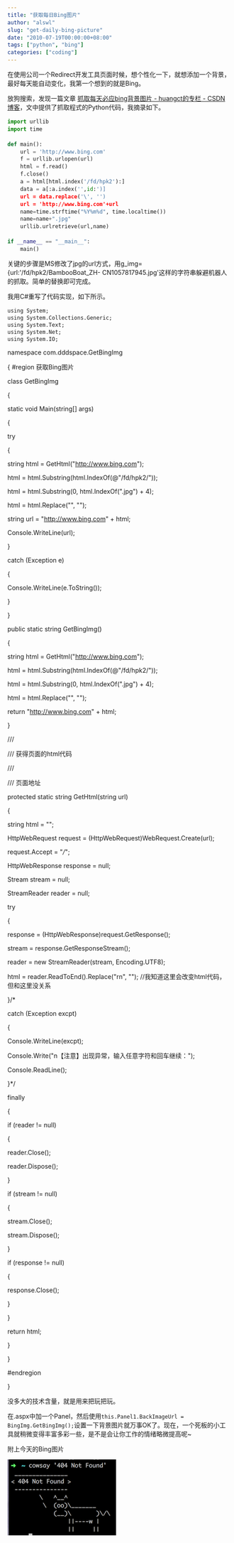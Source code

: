 ```yaml
---
title: "获取每日Bing图片"
author: "alswl"
slug: "get-daily-bing-picture"
date: "2010-07-19T00:00:00+08:00"
tags: ["python", "bing"]
categories: ["coding"]
---
```


在使用公司一个Redirect开发工具页面时候，想个性化一下，就想添加一个背景，最好每天能自动变化，我第一个想到的就是Bing。

放狗搜索，发现一篇文章 [抓取每天必应bing背景图片 - huangct的专栏 - CSDN博客](http://blog.csdn.net/huangct/archive/2009/10/27/4734844.aspx)，文中提供了抓取程式的Python代码，我摘录如下。

```python
import urllib
import time

def main():
    url = 'http://www.bing.com'
    f = urllib.urlopen(url)
    html = f.read()
    f.close()
    a = html[html.index('/fd/hpk2'):]
    data = a[:a.index('',id:')]
    url = data.replace('\', '')
    url = 'http://www.bing.com'+url
    name=time.strftime("%Y%m%d", time.localtime())
    name=name+".jpg"
    urllib.urlretrieve(url,name)

if __name__ == "__main__":
    main()
```

关键的步骤是MS修改了jpg的url方式，用g_img={url:'/fd/hpk2/BambooBoat_ZH-
CN1057817945.jpg'这样的字符串躲避机器人的抓取。简单的替换即可完成。

我用C#重写了代码实现，如下所示。

    
    using System;
    using System.Collections.Generic;
    using System.Text;
    using System.Net;
    using System.IO;

namespace com.dddspace.GetBingImg

{ #region 获取Bing图片

class GetBingImg

{

static void Main(string[] args)

{

try

{

string html = GetHtml("http://www.bing.com");

html = html.Substring(html.IndexOf(@"/fd/hpk2/"));

html = html.Substring(0, html.IndexOf(".jpg") + 4);

html = html.Replace("\", "");

string url = "http://www.bing.com" + html;

Console.WriteLine(url);

}

catch (Exception e)

{

Console.WriteLine(e.ToString());

}

}

public static string GetBingImg()

{

string html = GetHtml("http://www.bing.com");

html = html.Substring(html.IndexOf(@"/fd/hpk2/"));

html = html.Substring(0, html.IndexOf(".jpg") + 4);

html = html.Replace("\", "");

return "http://www.bing.com" + html;

}

/// <summary>

/// 获得页面的html代码

/// </summary>

/// <param name="url">页面地址</param>

protected static string GetHtml(string url)

{

string html = "";

HttpWebRequest request = (HttpWebRequest)WebRequest.Create(url);

request.Accept = "*/*";

HttpWebResponse response = null;

Stream stream = null;

StreamReader reader = null;

try

{

response = (HttpWebResponse)request.GetResponse();

stream = response.GetResponseStream();

reader = new StreamReader(stream, Encoding.UTF8);

html = reader.ReadToEnd().Replace("rn", ""); //我知道这里会改变html代码，但和这里没关系

}/*

catch (Exception excpt)

{

Console.WriteLine(excpt);

Console.Write("n【注意】出现异常，输入任意字符和回车继续：");

Console.ReadLine();

}*/

finally

{

if (reader != null)

{

reader.Close();

reader.Dispose();

}

if (stream != null)

{

stream.Close();

stream.Dispose();

}

if (response != null)

{

response.Close();

}

}

return html;

}

}

#endregion

}

没多大的技术含量，就是用来把玩把玩。

在.aspx中加一个Panel，然后使用`this.Panel1.BackImageUrl =
BingImg.GetBingImg();`设置一下背景图片就万事OK了。现在，一个死板的小工具就稍微变得丰富多彩一些，是不是会让你工作的情绪略微提高呢~

附上今天的Bing图片

[![image](../../static/images/upload_dropbox/201612/404.png)](http://cn.bing.com/fd/hpk2/Finca_ZH-CN2784763289.jpg)

